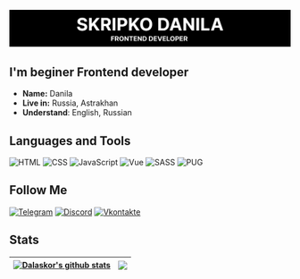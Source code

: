 ![Header](https://github.com/Dalaskor/Dalaskor/blob/main/assets/header.png?raw=true)

## I'm beginer Frontend developer

- **Name:** Danila
- **Live in:** Russia, Astrakhan
- **Understand**: English, Russian

## Languages and Tools

![HTML](https://img.shields.io/badge/-HTML-000000?style=for-the-badge&logo=HTML5)
![CSS](https://img.shields.io/badge/-CSS-000000?style=for-the-badge&logo=CSS3&logoColor=2965F1)
![JavaScript](https://img.shields.io/badge/-JavaScript-000000?style=for-the-badge&logo=JavaScript)
![Vue](https://img.shields.io/badge/-Vue.js-000000?style=for-the-badge&logo=Vue.js)
![SASS](https://img.shields.io/badge/-SASS-000000?style=for-the-badge&logo=SASS)
![PUG](https://img.shields.io/badge/-PUG-000000?style=for-the-badge&logo=PUG)

## Follow Me

[![Telegram](https://img.shields.io/badge/-Telegram-000000?style=for-the-badge&logo=Telegram)](https://t.me/dalaskor)
[![Discord](https://img.shields.io/badge/-Discord-000000?style=for-the-badge&logo=Discord)](https://discordapp.com/users/851380986302562324/)
[![Vkontakte](https://img.shields.io/badge/-Vkontakte-000000?style=for-the-badge&logo=VK)](https://vk.com/dalaskord)

## Stats

| <a href="https://github.com/anuraghazra/github-readme-stats"><img align="center" src="https://github-readme-stats.vercel.app/api?username=Dalaskor&show_icons=true&include_all_commits=true&theme=radical&hide_border=true" alt="Dalaskor's github stats" /></a> | <a href="https://github.com/anuraghazra/github-readme-stats"><img align="center" src="https://github-readme-stats.vercel.app/api/top-langs/?username=Dalaskor&layout=compact&theme=radical&hide_border=true" /></a> |
| ------------------------------------------------------------------------------------------------------------------------------------------------------------------------------------------------------------------------------------------------------------------ | ---------------------------------------------------------------------------------------------------------------------------------------------------------------------------------------------------------------------- |